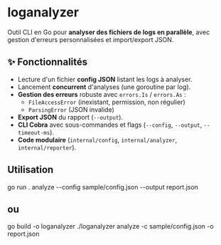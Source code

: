 # loganalyzer

Outil CLI en Go pour **analyser des fichiers de logs en parallèle**, avec gestion d'erreurs personnalisées et import/export JSON.

## ✨ Fonctionnalités

- Lecture d'un fichier **config JSON** listant les logs à analyser.
- Lancement **concurrent** d'analyses (une goroutine par log).
- **Gestion des erreurs** robuste avec `errors.Is` / `errors.As` :
  - `FileAccessError` (inexistant, permission, non régulier)
  - `ParsingError` (JSON invalide)
- **Export JSON** du rapport (`--output`).
- **CLI Cobra** avec sous-commandes et flags (`--config`, `--output`, `--timeout-ms`).
- **Code modulaire** (`internal/config`, `internal/analyzer`, `internal/reporter`).

## Utilisation
go run . analyze --config sample/config.json --output report.json
## ou
go build -o loganalyzer
./loganalyzer analyze -c sample/config.json -o report.json
